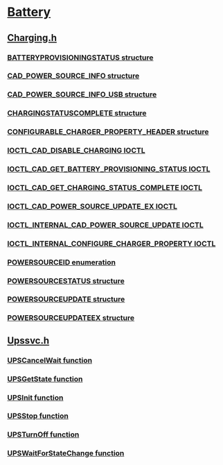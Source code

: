 # [Battery](index.md)
## [Charging.h](../charging/index.md)
### [BATTERYPROVISIONINGSTATUS structure](../charging/ns-charging--batteryprovisioningstatus.md)
### [CAD_POWER_SOURCE_INFO structure](../charging/ns-charging--cad-power-source-info.md)
### [CAD_POWER_SOURCE_INFO_USB structure](../charging/ns-charging--cad-power-source-info-usb.md)
### [CHARGINGSTATUSCOMPLETE structure](../charging/ns-charging--chargingstatuscomplete.md)
### [CONFIGURABLE_CHARGER_PROPERTY_HEADER structure](../charging/ns-charging--configurable-charger-property-header.md)
### [IOCTL_CAD_DISABLE_CHARGING IOCTL](../charging/ni-charging-ioctl-cad-disable-charging.md)
### [IOCTL_CAD_GET_BATTERY_PROVISIONING_STATUS IOCTL](../charging/ni-charging-ioctl-cad-get-battery-provisioning-status.md)
### [IOCTL_CAD_GET_CHARGING_STATUS_COMPLETE IOCTL](../charging/ni-charging-ioctl-cad-get-charging-status-complete.md)
### [IOCTL_CAD_POWER_SOURCE_UPDATE_EX IOCTL](../charging/ni-charging-ioctl-cad-power-source-update-ex.md)
### [IOCTL_INTERNAL_CAD_POWER_SOURCE_UPDATE IOCTL](../charging/ni-charging-ioctl-internal-cad-power-source-update.md)
### [IOCTL_INTERNAL_CONFIGURE_CHARGER_PROPERTY IOCTL](../charging/ni-charging-ioctl-internal-configure-charger-property.md)
### [POWERSOURCEID enumeration](../charging/ne-charging--powersourceid.md)
### [POWERSOURCESTATUS structure](../charging/ns-charging--powersourcestatus.md)
### [POWERSOURCEUPDATE structure](../charging/ns-charging--powersourceupdate.md)
### [POWERSOURCEUPDATEEX structure](../charging/ns-charging--powersourceupdateex.md)
## [Upssvc.h](../upssvc/index.md)
### [UPSCancelWait function](../upssvc/nf-upssvc-upscancelwait.md)
### [UPSGetState function](../upssvc/nf-upssvc-upsgetstate.md)
### [UPSInit function](../upssvc/nf-upssvc-upsinit.md)
### [UPSStop function](../upssvc/nf-upssvc-upsstop.md)
### [UPSTurnOff function](../upssvc/nf-upssvc-upsturnoff.md)
### [UPSWaitForStateChange function](../upssvc/nf-upssvc-upswaitforstatechange.md)

